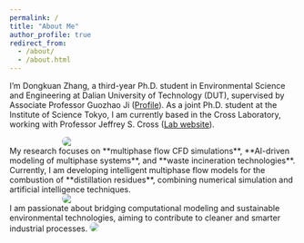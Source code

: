 ```yaml
---
permalink: /
title: "About Me"
author_profile: true
redirect_from: 
  - /about/
  - /about.html
---
```

I’m Dongkuan Zhang, a third-year Ph.D. student in Environmental Science and Engineering at Dalian University of Technology (DUT), supervised by Associate Professor Guozhao Ji ([Profile](https://faculty.dlut.edu.cn/jiguozhao/zh_CN/index.htm)).
As a joint Ph.D. student at the Institute of Science Tokyo, I am currently based in the Cross Laboratory, working with Professor Jeffrey S. Cross ([Lab website](https://zh.clab-tokyotech.org/)).
<div style="display:flex; justify-content:center; gap:12px; flex-wrap:wrap;">
    <img src="{{ '/images/g0.gif' | relative_url }}" style="flex:0 1 320px; max-width:320px; height:auto; border-radius:8px;">
  </div>
My research focuses on **multiphase flow CFD simulations**, **AI-driven modeling of multiphase systems**, and **waste incineration technologies**. Currently, I am developing intelligent multiphase flow models for the combustion of **distillation residues**, combining numerical simulation and artificial intelligence techniques.
<div style="display:flex; justify-content:center; gap:12px; flex-wrap:wrap;">
    <img src="{{ '/images/g1.gif' | relative_url }}" style="flex:0 1 320px; max-width:320px; height:auto; border-radius:8px;">
</div>
I am passionate about bridging computational modeling and sustainable environmental technologies, aiming to contribute to cleaner and smarter industrial processes.
<img src="{{ '/images/friend1.png' | relative_url }}" style="flex:0 1 600px; max-width:100%; height:auto; border-radius:8px;">
